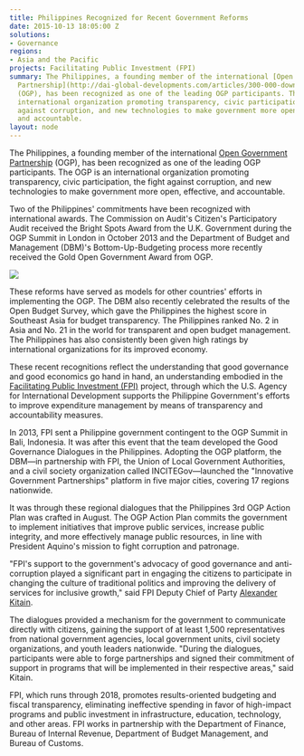 ```yaml
---
title: Philippines Recognized for Recent Government Reforms
date: 2015-10-13 18:05:00 Z
solutions:
- Governance
regions:
- Asia and the Pacific
projects: Facilitating Public Investment (FPI)
summary: The Philippines, a founding member of the international [Open Government
  Partnership](http://dai-global-developments.com/articles/300-000-downloads-and-counting-how-i-created-a-top-khmer-smartphone-app?utm_source=daidotcom)
  (OGP), has been recognized as one of the leading OGP participants. The OGP is an
  international organization promoting transparency, civic participation, the fight
  against corruption, and new technologies to make government more open, effective,
  and accountable.
layout: node
---
```


The Philippines, a founding member of the international [Open Government Partnership][1] (OGP), has been recognized as one of the leading OGP participants. The OGP is an international organization promoting transparency, civic participation, the fight against corruption, and new technologies to make government more open, effective, and accountable. 

Two of the Philippines' commitments have been recognized with international awards. The Commission on Audit's Citizen's Participatory Audit received the Bright Spots Award from the U.K. Government during the OGP Summit in London in October 2013 and the Department of Budget and Management (DBM)'s Bottom-Up-Budgeting process more recently received the Gold Open Government Award from OGP.

![][2]

These reforms have served as models for other countries' efforts in implementing the OGP. The DBM also recently celebrated the results of the Open Budget Survey, which gave the Philippines the highest score in Southeast Asia for budget transparency. The Philippines ranked No. 2 in Asia and No. 21 in the world for transparent and open budget management. The Philippines has also consistently been given high ratings by international organizations for its improved economy.

These recent recognitions reflect the understanding that good governance and good economics go hand in hand, an understanding embodied in the [Facilitating Public Investment (FPI)][3] project, through which the U.S. Agency for International Development supports the Philippine Government's efforts to improve expenditure management by means of transparency and accountability measures.

In 2013, FPI sent a Philippine government contingent to the OGP Summit in Bali, Indonesia. It was after this event that the team developed the Good Governance Dialogues in the Philippines. Adopting the OGP platform, the DBM—in partnership with FPI, the Union of Local Government Authorities, and a civil society organization called INCITEGov—launched the "Innovative Government Partnerships" platform in five major cities, covering 17 regions nationwide.

It was through these regional dialogues that the Philippines 3rd OGP Action Plan was crafted in August. The OGP Action Plan commits the government to implement initiatives that improve public services, increase public integrity, and more effectively manage public resources, in line with President Aquino's mission to fight corruption and patronage.  

"FPI's support to the government's advocacy of good governance and anti-corruption played a significant part in engaging the citizens to participate in changing the culture of traditional politics and improving the delivery of services for inclusive growth," said FPI Deputy Chief of Party [Alexander Kitain][4].

The dialogues provided a mechanism for the government to communicate directly with citizens, gaining the support of at least 1,500 representatives from national government agencies, local government units, civil society organizations, and youth leaders nationwide. "During the dialogues, participants were able to forge partnerships and signed their commitment of support in programs that will be implemented in their respective areas," said Kitain.

FPI, which runs through 2018, promotes results-oriented budgeting and fiscal transparency, eliminating ineffective spending in favor of high-impact programs and public investment in infrastructure, education, technology, and other areas. FPI works in partnership with the Department of Finance, Bureau of Internal Revenue, Department of Budget Management, and Bureau of Customs.

[1]: http://www.opengovpartnership.org/
[2]: https://assetify-dai.com/news/OGP.jpg
[3]: /our-work/projects/philippines-facilitating-public-investment-fpi
[4]: /who-we-are/our-team/alexander-kitain
